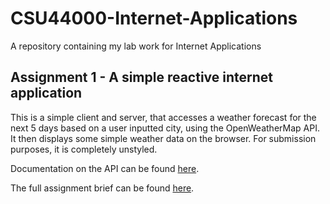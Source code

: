 # CSU44000-Internet-Applications
A repository containing my lab work for Internet Applications

## Assignment 1 - A simple reactive internet application
This is a simple client and server, that accesses a weather forecast for the next 5 days based on a user inputted city, using the OpenWeatherMap API. 
It then displays some simple weather data on the browser. 
For submission purposes, it is completely unstyled. 

Documentation on the API can be found [here](https://openweathermap.org/api). 

The full assignment brief can be found [here](). 
